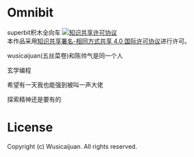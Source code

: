 # Omnibit
 superbit积木全向车
<a rel="license" href="http://creativecommons.org/licenses/by-sa/4.0/"><img alt="知识共享许可协议" style="border-width:0" src="https://i.creativecommons.org/l/by-sa/4.0/88x31.png" /></a><br />本作品采用<a rel="license" href="http://creativecommons.org/licenses/by-sa/4.0/">知识共享署名-相同方式共享 4.0 国际许可协议</a>进行许可。

  wusicaijuan(五丝菜卷)和陈帅气是同一个人
  
  玄学编程

  希望有一天我也能强到被叫一声大佬

  探索精神还是要有的
  
# License

  Copyright (c) Wusicaijuan. All rights reserved.
